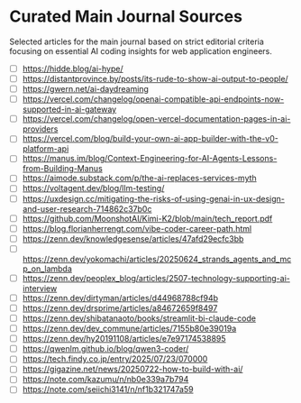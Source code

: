 # Curated Main Journal Sources

Selected articles for the main journal based on strict editorial criteria focusing on essential AI coding insights for web application engineers.

- [ ] https://hidde.blog/ai-hype/
- [ ] https://distantprovince.by/posts/its-rude-to-show-ai-output-to-people/
- [ ] https://gwern.net/ai-daydreaming
- [ ] https://vercel.com/changelog/openai-compatible-api-endpoints-now-supported-in-ai-gateway
- [ ] https://vercel.com/changelog/open-vercel-documentation-pages-in-ai-providers
- [ ] https://vercel.com/blog/build-your-own-ai-app-builder-with-the-v0-platform-api
- [ ] https://manus.im/blog/Context-Engineering-for-AI-Agents-Lessons-from-Building-Manus
- [ ] https://aimode.substack.com/p/the-ai-replaces-services-myth
- [ ] https://voltagent.dev/blog/llm-testing/
- [ ] https://uxdesign.cc/mitigating-the-risks-of-using-genai-in-ux-design-and-user-research-714862c37b0c
- [ ] https://github.com/MoonshotAI/Kimi-K2/blob/main/tech_report.pdf
- [ ] https://blog.florianherrengt.com/vibe-coder-career-path.html
- [ ] https://zenn.dev/knowledgesense/articles/47afd29ecfc3bb
- [ ] https://zenn.dev/yokomachi/articles/20250624_strands_agents_and_mcp_on_lambda
- [ ] https://zenn.dev/peoplex_blog/articles/2507-technology-supporting-ai-interview
- [ ] https://zenn.dev/dirtyman/articles/d44968788cf94b
- [ ] https://zenn.dev/drsprime/articles/a84672659f8497
- [ ] https://zenn.dev/shibatanaoto/books/streamlit-bi-claude-code
- [ ] https://zenn.dev/dev_commune/articles/7155b80e39019a
- [ ] https://zenn.dev/hy20191108/articles/e7e97174538895
- [ ] https://qwenlm.github.io/blog/qwen3-coder/
- [ ] https://tech.findy.co.jp/entry/2025/07/23/070000
- [ ] https://gigazine.net/news/20250722-how-to-build-with-ai/
- [ ] https://note.com/kazumu/n/nb0e339a7b794
- [ ] https://note.com/seiichi3141/n/nf1b321747a59
